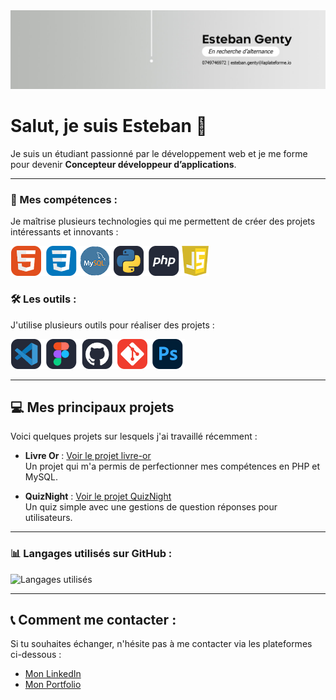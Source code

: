 <img src="/img/banner-github.jpg" alt="Haut de page" />

# Salut, je suis Esteban 👋

Je suis un étudiant passionné par le développement web et je me forme pour devenir **Concepteur développeur d’applications**.

---

### 🚀 Mes compétences :

Je maîtrise plusieurs technologies qui me permettent de créer des projets intéressants et innovants :

<img src="/img/language.png" alt="Languages" />


### 🛠 Les outils :

J'utilise plusieurs outils pour réaliser des projets :

<img src="/img/outils.png" alt="Outils" />

---

## 💻 Mes principaux projets

Voici quelques projets sur lesquels j'ai travaillé récemment :

- **Livre Or** : [Voir le projet livre-or](https://github.com/esteban-genty/livre-or)  
  Un projet qui m'a permis de perfectionner mes compétences en PHP et MySQL.
  
- **QuizNight** : [Voir le projet QuizNight](https://github.com/esteban-genty/quiznight)  
  Un quiz simple avec une gestions de question réponses pour utilisateurs.

---

### 📊 Langages utilisés sur GitHub :

![Langages utilisés](https://github-readme-stats.vercel.app/api/top-langs/?username=esteban-genty&layout=compact&theme=dark)

---

## 📞 Comment me contacter :

Si tu souhaites échanger, n'hésite pas à me contacter via les plateformes ci-dessous :

- [Mon LinkedIn](https://www.linkedin.com/in/esteban-genty)
- [Mon Portfolio](https://esteban-genty.github.io/portfolio/)
